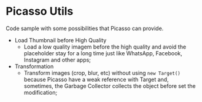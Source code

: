 # Picasso Utils

Code sample with some possibilities that Picasso can provide.
- Load Thumbnail before High Quality
  - Load a low quality imagem before the high quality and avoid the placeholder stay for a long time just like WhatsApp, Facebook, Instagram and other apps;
- Transformation
  - Transform images (crop, blur, etc) without using ```new Target()``` because Picasso have a weak reference with Target and, sometimes, the Garbage Collector collects the object before set the modification;
